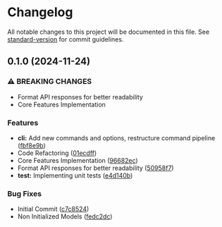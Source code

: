 # Changelog

All notable changes to this project will be documented in this file. See [standard-version](https://github.com/conventional-changelog/standard-version) for commit guidelines.

## 0.1.0 (2024-11-24)


### ⚠ BREAKING CHANGES

* Format API responses for better readability
* Core Features Implementation

### Features

* **cli:** Add new commands and options, restructure command pipeline ([fbf8e9b](https://github.com/h33n0k/grepper-cli/commit/fbf8e9b833e38c12a4d7825fa9186ceb9978c2ea))
* Code Refactoring ([01ecdff](https://github.com/h33n0k/grepper-cli/commit/01ecdff24c426c33c2a8538f8d4d5fe294bac2af))
* Core Features Implementation ([96682ec](https://github.com/h33n0k/grepper-cli/commit/96682ec1e49f41f4a26ae98b979c483fdab997f0))
* Format API responses for better readability ([50958f7](https://github.com/h33n0k/grepper-cli/commit/50958f7378ad50c0434f5be7bd5ad700152b5dfe))
* **test:** Implementing unit tests ([e4d140b](https://github.com/h33n0k/grepper-cli/commit/e4d140b86df5edda6b25a694541d8f049f263224))


### Bug Fixes

* Initial Commit ([c7c8524](https://github.com/h33n0k/grepper-cli/commit/c7c85247a6492f975ca53dfb192418f5282bb1e4))
* Non Initialized Models ([fedc2dc](https://github.com/h33n0k/grepper-cli/commit/fedc2dc4443b5959f6a80d755deea101edd2ea13))
